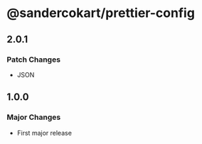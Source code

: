 # @sandercokart/prettier-config

## 2.0.1

### Patch Changes

- JSON

## 1.0.0

### Major Changes

- First major release
